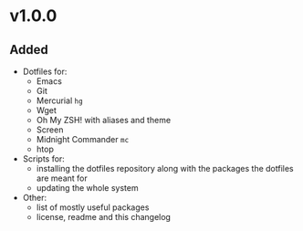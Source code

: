 v1.0.0
======

Added
-----

- Dotfiles for:
    - Emacs
    - Git
    - Mercurial `hg`
    - Wget
    - Oh My ZSH! with aliases and theme
    - Screen 
    - Midnight Commander `mc`
    - htop
- Scripts for:
    - installing the dotfiles repository along with the packages the dotfiles
      are meant for
    - updating the whole system
- Other:
    - list of mostly useful packages
    - license, readme and this changelog
